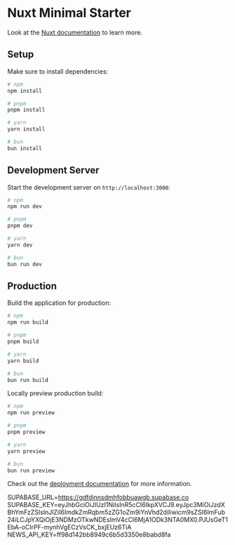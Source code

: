 # Nuxt Minimal Starter

Look at the [Nuxt documentation](https://nuxt.com/docs/getting-started/introduction) to learn more.

## Setup

Make sure to install dependencies:

```bash
# npm
npm install

# pnpm
pnpm install

# yarn
yarn install

# bun
bun install
```

## Development Server

Start the development server on `http://localhost:3000`:

```bash
# npm
npm run dev

# pnpm
pnpm dev

# yarn
yarn dev

# bun
bun run dev
```

## Production

Build the application for production:

```bash
# npm
npm run build

# pnpm
pnpm build

# yarn
yarn build

# bun
bun run build
```

Locally preview production build:

```bash
# npm
npm run preview

# pnpm
pnpm preview

# yarn
yarn preview

# bun
bun run preview
```

Check out the [deployment documentation](https://nuxt.com/docs/getting-started/deployment) for more information.


SUPABASE_URL=https://gdfdjnnsdmhfobbuawgb.supabase.co
SUPABASE_KEY=eyJhbGciOiJIUzI1NiIsInR5cCI6IkpXVCJ9.eyJpc3MiOiJzdXBhYmFzZSIsInJlZiI6ImdkZmRqbm5zZG1oZm9iYnVhd2diIiwicm9sZSI6ImFub24iLCJpYXQiOjE3NDMzOTkwNDEsImV4cCI6MjA1ODk3NTA0MX0.PJUsGeT1EbA-oCIrPF-mynhVgECzVsCK_bxjEUz6TiA
NEWS_API_KEY=ff98d142bb8949c6b5d3350e8babd8fa
